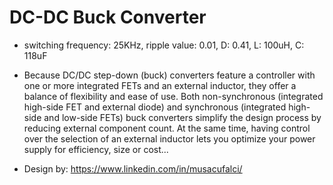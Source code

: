 # DC-DC Buck Converter

- switching frequency: 25KHz, ripple value: 0.01, D: 0.41, L: 100uH, C: 118uF

- Because DC/DC step-down (buck) converters feature a controller with one or more integrated FETs and an external inductor, they offer a balance of flexibility and ease of use. Both non-synchronous (integrated high-side FET and external diode) and synchronous (integrated high-side and low-side FETs) buck converters simplify the design process by reducing external component count. At the same time, having control over the selection of an external inductor lets you optimize your power supply for efficiency, size or cost...

- Design by: https://www.linkedin.com/in/musacufalci/
